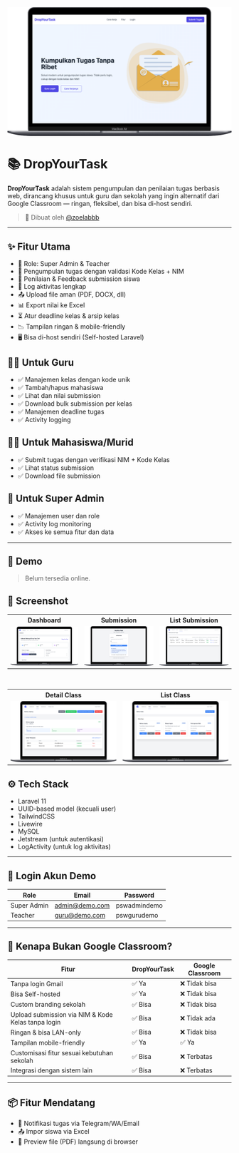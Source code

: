 <!-- Gambar -->
<!-- assets/img/DropYourTask-Home.png -->

[![DropYourTask](https://raw.githubusercontent.com/Urproject/DropYourTask/main/assets/img/DropYourTask-Home.png)](https://raw.githubusercontent.com/Urproject/DropYourTask/main/assets/img/DropYourTask-Home.png)

# 📚 DropYourTask

**DropYourTask** adalah sistem pengumpulan dan penilaian tugas berbasis web, dirancang khusus untuk guru dan sekolah yang ingin alternatif dari Google Classroom — ringan, fleksibel, dan bisa di-host sendiri.

> 🎯 Dibuat oleh [@zoelabbb](https://github.com/zoelabbb)

---

## ✨ Fitur Utama

- 🔐 Role: Super Admin & Teacher
- 📂 Pengumpulan tugas dengan validasi Kode Kelas + NIM
- 🧾 Penilaian & Feedback submission siswa
- 🔄 Log aktivitas lengkap
- 📤 Upload file aman (PDF, DOCX, dll)
- 📊 Export nilai ke Excel
- ⏳ Atur deadline kelas & arsip kelas
- 📉 Tampilan ringan & mobile-friendly
- 🖥️ Bisa di-host sendiri (Self-hosted Laravel)

## 👨‍🏫 Untuk Guru

- ✅ Manajemen kelas dengan kode unik
- ✅ Tambah/hapus mahasiswa
- ✅ Lihat dan nilai submission
- ✅ Download bulk submission per kelas
- ✅ Manajemen deadline tugas
- ✅ Activity logging

## 👨‍🎓 Untuk Mahasiswa/Murid

- ✅ Submit tugas dengan verifikasi NIM + Kode Kelas
- ✅ Lihat status submission
- ✅ Download file submission

## 🔐 Untuk Super Admin

- ✅ Manajemen user dan role
- ✅ Activity log monitoring
- ✅ Akses ke semua fitur dan data

---

## 🚀 Demo

> Belum tersedia online.

## 📸 Screenshot

<div align="center">

<table>
    <tr>
        <th align="center">Dashboard</th>
        <th align="center">Submission</th>
        <th align="center">List Submission</th>
    </tr>
    <tr>
        <td align="center">
            <a href="https://raw.githubusercontent.com/Urproject/DropYourTask/main/assets/img/DropYourTask-Dashboard.png">
                <img src="https://raw.githubusercontent.com/Urproject/DropYourTask/main/assets/img/DropYourTask-Dashboard.png" alt="Dashboard" width="250"/>
            </a>
        </td>
        <td align="center">
            <a href="https://raw.githubusercontent.com/Urproject/DropYourTask/main/assets/img/DropYourTask-Submission.png">
                <img src="https://raw.githubusercontent.com/Urproject/DropYourTask/main/assets/img/DropYourTask-Submission.png" alt="Submission" width="250"/>
            </a>
        </td>
        <td align="center">
            <a href="https://raw.githubusercontent.com/Urproject/DropYourTask/main/assets/img/DropYourTask-List%20Submission.png">
                <img src="https://raw.githubusercontent.com/Urproject/DropYourTask/main/assets/img/DropYourTask-List%20Submission.png" alt="List Submission" width="250"/>
            </a>
        </td>
    </tr>
</table>

<br/>

<table>
    <tr>
        <th align="center">Detail Class</th>
        <th align="center">List Class</th>
    </tr>
    <tr>
        <td align="center">
            <a href="https://raw.githubusercontent.com/Urproject/DropYourTask/main/assets/img/DropYourTask-Detail%20Class.png">
                <img src="https://raw.githubusercontent.com/Urproject/DropYourTask/main/assets/img/DropYourTask-Detail%20Class.png" alt="Detail Class" width="250"/>
            </a>
        </td>
        <td align="center">
            <a href="https://raw.githubusercontent.com/Urproject/DropYourTask/main/assets/img/DropYourTask-Class.png">
                <img src="https://raw.githubusercontent.com/Urproject/DropYourTask/main/assets/img/DropYourTask-Class.png" alt="List Class" width="250"/>
            </a>
        </td>
    </tr>
</table>

</div>

## ⚙️ Tech Stack

- Laravel 11
- UUID-based model (kecuali user)
- TailwindCSS
- Livewire
- MySQL
- Jetstream (untuk autentikasi)
- LogActivity (untuk log aktivitas)

---

## 🔐 Login Akun Demo

| Role        | Email          | Password     |
| ----------- | -------------- | ------------ |
| Super Admin | admin@demo.com | pswadmindemo |
| Teacher     | guru@demo.com  | pswgurudemo  |

---

## 🔎 Kenapa Bukan Google Classroom?

| Fitur                                              | DropYourTask | Google Classroom |
| -------------------------------------------------- | ------------ | ---------------- |
| Tanpa login Gmail                                  | ✅ Ya        | ❌ Tidak bisa    |
| Bisa Self-hosted                                   | ✅ Ya        | ❌ Tidak bisa    |
| Custom branding sekolah                            | ✅ Bisa      | ❌ Tidak bisa    |
| Upload submission via NIM & Kode Kelas tanpa login | ✅ Bisa      | ❌ Tidak ada     |
| Ringan & bisa LAN-only                             | ✅ Bisa      | ❌ Tidak bisa    |
| Tampilan mobile-friendly                           | ✅ Ya        | ✅ Ya            |
| Customisasi fitur sesuai kebutuhan sekolah         | ✅ Bisa      | ❌ Terbatas      |
| Integrasi dengan sistem lain                       | ✅ Bisa      | ❌ Terbatas      |

---

## 📦 Fitur Mendatang

- 🔔 Notifikasi tugas via Telegram/WA/Email
- 📤 Impor siswa via Excel
- 📄 Preview file (PDF) langsung di browser
